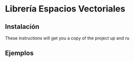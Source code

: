 # Librería Espacios Vectoriales

## Instalación
These instructions will get you a copy of the project up and ru

## Ejemplos
